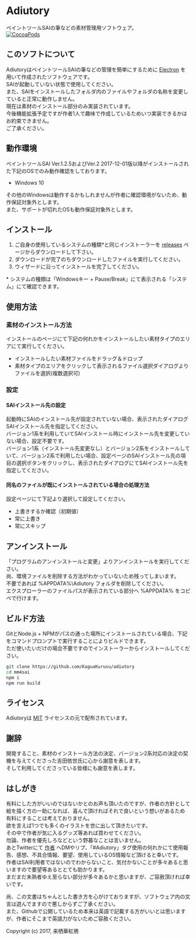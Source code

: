# Adiutory
ペイントツールSAIの筆などの素材管理用ソフトウェア。  
[![CocoaPods](https://img.shields.io/badge/license-MIT-blue.svg)](https://github.com/KaguaKurusu/adiutory/blob/master/LICENSE)

## このソフトについて
AdiutoryはペイントツールSAIの筆などの管理を簡単にするために
[Electron](https://github.com/electron/electron)
を用いて作成されたソフトウェアです。  
SAIが起動していない状態で使用してください。  
また、SAIをインストールしたフォルダ内のファイルやフォルダの名称を変更していると正常に動作しません。  
現在は素材のインストール部分のみ実装されています。  
今後機能拡張予定ですが作者1人で趣味で作成しているためいつ実装できるかはお約束できません。  
ご了承ください。  

## 動作環境
ペイントツールSAI Ver.1.2.5およびVer.2 2017-12-01版以降がインストールされた下記のOSでのみ動作確認をしております。  
* Windows 10

その他のWindowsは動作するかもしれませんが作者に確認環境がないため、動作保証対象外とします。  
また、サポートが切れたOSも動作保証対象外とします。

## インストール
1. ご自身の使用しているシステムの種類*と同じインストーラーを
[releases](https://github.com/KaguaKurusu/adiutory/releases)
ページからダウンロードして下さい。
2. ダウンロードが完了のちダウンロードしたファイルを実行してください。
3. ウィザードに沿ってインストールを完了してください。

\* システムの種類は「Windowsキー + Pause/Break」にて表示される「システム」にて確認できます。  

## 使用方法
### 素材のインストール方法
インストールのページにて下記の何れかをインストールしたい素材タイプのエリアにて実行してください。
* インストールしたい素材ファイルをドラッグ＆ドロップ  
* 素材タイプのエリアをクリックして表示されるファイル選択ダイアログよりファイルを選択(複数選択可)

### 設定
#### SAIインストール先の設定
起動時にSAIのインストール先が設定されていない場合、表示されたダイアログSAIインストール先を指定してください。  
バージョン1系を利用していてSAIインストール時にインストール先を変更していない場合、設定不要です。  
バージョン1系（インストール先変更なし）とバージョン2系をインストールしていて、バージョン2系で利用したい場合、設定ページのSAIインストール先の項目の選択ボタンをクリックし、表示されたダイアログにてSAIインストール先を指定してください。  

#### 同名のファイルが既にインストールされている場合の処理方法
設定ページにて下記より選択して設定してください。
* 上書きするか確認（初期値）
* 常に上書き
* 常にスキップ

## アンインストール
「プログラムのアンインストールと変更」よりアンインストールを実行してください。  
尚、環境ファイルを削除する方法がわかっていないため残ってしまいます。  
不要であれば %APPDATA%\Adiutory フォルダを削除してください。  
エクスプローラーのファイルパスが表示されている部分へ %APPDATA% をコピペで行けます。

## ビルド方法
GitとNode.js + NPMがパスの通った場所にインストールされている場合、下記をコマンドプロンプトで実行することによりビルドできます。  
ただ使いたいだけの場合不要ですのでインストーラーからインストールしてください。
```sh
git clone https://github.com/KaguaKurusu/adiutory
cd mm4sai
npm i
npm run build
```

## ライセンス
Adiutoryは
[MIT](https://github.com/KaguaKurusu/adiutory/blob/master/LICENSE)
ライセンスの元で配布されています。  

## 謝辞
開発すること、素材のインストール方法の決定、バージョン2系対応の決定の契機を与えてくださった吉田依世氏に心から謝意を表します。  
そして利用してくださっている皆様にも謝意を表します。

## はしがき
有料にした方がいいのではないかとのお声も頂いたのですが、作者の方針として  
絵を描く方の一助になれば、喜んで頂ければそれで良いという想いがあるため  
有料にすることは考えておりません。  
欲を言えば1つでも多くのイラストを世に出して頂きたいです。  
その中で作者が気に入るグッズ等あれば買わせてください。  
勿論、作者を優先しろなどという野暮なことは言いません。  
あとTwitterにて
[作者](https://twitter.com/Kagua_CJ)
へDMやリプ、「#Adiutory」タグ使用の何れかにて使用報告、感想、不具合情報、要望、使用しているOS情報など頂けると幸いです。  
作者はSAI利用者ではないのでわからないこと、気付かないことが多々あると思いますので要望等あるととても助かります。  
まだまだ未熟者ゆえ至らない部分が多々あるかと思いますが、ご容赦頂ければ幸いです。

尚、この文書はちゃんとした書き方を心がけておりますが、ソフトウェア内の文言は遊んでますので悪しからずご了承ください。  
また、Githubで公開しているため本来は英語で記載する方がいいとは思いますが、作者にそこまで英語力がないためご容赦ください。

Copyright (c) 2017, 来栖華紅鴉
